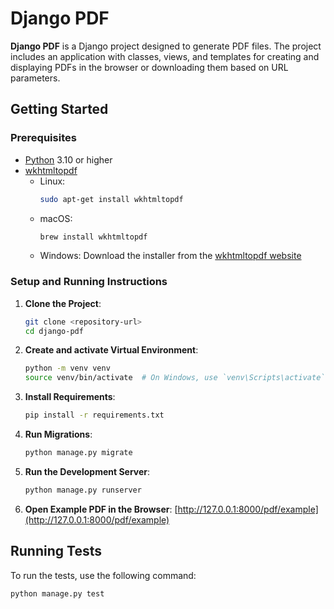 # Django PDF

**Django PDF** is a Django project designed to generate PDF files.
The project includes an application with classes, views, and
templates for creating and displaying PDFs in the browser or
downloading them based on URL parameters.

## Getting Started

### Prerequisites

- [Python](https://www.python.org/downloads/) 3.10 or higher
- [wkhtmltopdf](https://wkhtmltopdf.org/)
    - Linux:
        ```bash
        sudo apt-get install wkhtmltopdf
        ``` 
    - macOS:
        ```bash
        brew install wkhtmltopdf
        ```
    - Windows: Download the installer from the
      [wkhtmltopdf website](https://wkhtmltopdf.org/)

### Setup and Running Instructions

1. **Clone the Project**:
   ```bash
   git clone <repository-url>
   cd django-pdf
   ```

2. **Create and activate Virtual Environment**:
   ```bash
   python -m venv venv
   source venv/bin/activate  # On Windows, use `venv\Scripts\activate`
   ```

3. **Install Requirements**:
   ```bash
   pip install -r requirements.txt
   ```

4. **Run Migrations**:
   ```bash
   python manage.py migrate
   ```

5. **Run the Development Server**:
   ```bash
   python manage.py runserver
   ```

6. **Open Example PDF in the Browser**:
   [http://127.0.0.1:8000/pdf/example](http://127.0.0.1:8000/pdf/example)

## Running Tests

To run the tests, use the following command:

```bash
python manage.py test
```
